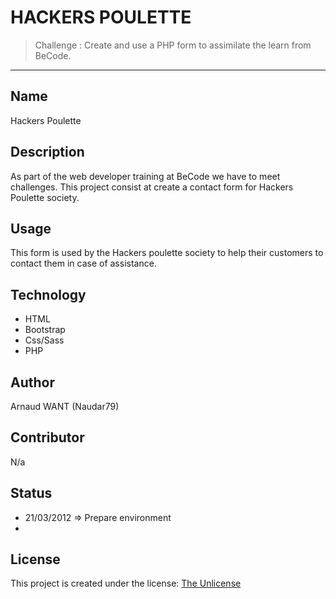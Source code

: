 # __HACKERS POULETTE__

  > Challenge : Create and use a PHP form to assimilate the learn from BeCode.


- - -


## Name
 
  Hackers Poulette
  

## Description

  As part of the web developer training at BeCode we have to meet challenges.
  This project consist at create a contact form for Hackers Poulette society. 


## Usage

  This form is used by the Hackers poulette society to help their customers to contact them in case of assistance. 


## Technology 

  - HTML
  - Bootstrap
  - Css/Sass
  - PHP

## Author
  
  Arnaud WANT (Naudar79)
 

## Contributor

  N/a
  

## Status
 
  - 21/03/2012 => Prepare environment
  - 


## License
  This project is created under the license: [The Unlicense](https://choosealicense.com/licenses/unlicense/)
